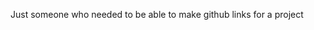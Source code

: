 Just someone who needed to be able to make github links for a project

<!---
BrokenMaker/BrokenMaker is a ✨ special ✨ repository because its `README.md` (this file) appears on your GitHub profile.
You can click the Preview link to take a look at your changes.
--->
